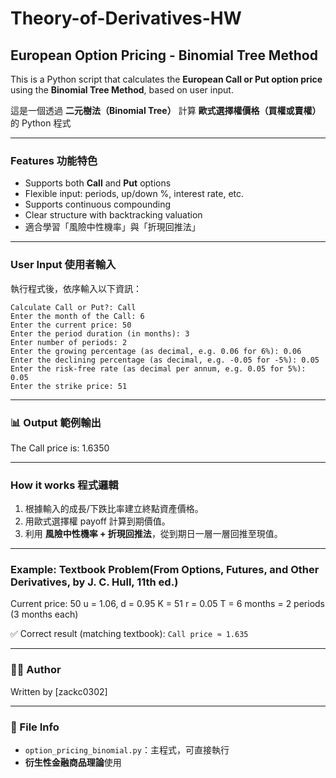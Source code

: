 # Theory-of-Derivatives-HW
## European Option Pricing - Binomial Tree Method
This is a Python script that calculates the **European Call or Put option price** using the **Binomial Tree Method**, based on user input.

這是一個透過 **二元樹法（Binomial Tree）** 計算 **歐式選擇權價格（買權或賣權）** 的 Python 程式

---
### Features 功能特色
- Supports both **Call** and **Put** options
- Flexible input: periods, up/down %, interest rate, etc.
- Supports continuous compounding
- Clear structure with backtracking valuation
- 適合學習「風險中性機率」與「折現回推法」
---
### User Input 使用者輸入

執行程式後，依序輸入以下資訊：
```
Calculate Call or Put?: Call 
Enter the month of the Call: 6 
Enter the current price: 50 
Enter the period duration (in months): 3
Enter number of periods: 2 
Enter the growing percentage (as decimal, e.g. 0.06 for 6%): 0.06 
Enter the declining percentage (as decimal, e.g. -0.05 for -5%): 0.05 
Enter the risk-free rate (as decimal per annum, e.g. 0.05 for 5%): 0.05 
Enter the strike price: 51
```
---

### 📊 Output 範例輸出

The Call price is: 1.6350

---

### How it works 程式邏輯

1. 根據輸入的成長/下跌比率建立終點資產價格。
2. 用歐式選擇權 payoff 計算到期價值。
3. 利用 **風險中性機率 + 折現回推法**，從到期日一層一層回推至現值。

---

### Example: Textbook Problem(From Options, Futures, and Other Derivatives, by J. C. Hull, 11th ed.)

Current price: 50 u = 1.06, d = 0.95 K = 51 r = 0.05 T = 6 months = 2 periods (3 months each)

✅ Correct result (matching textbook): `Call price ≈ 1.635`

---

### 🧑‍💻 Author

Written by [zackc0302]  

---

### 📂 File Info

- `option_pricing_binomial.py`：主程式，可直接執行
- **衍生性金融商品理論**使用

